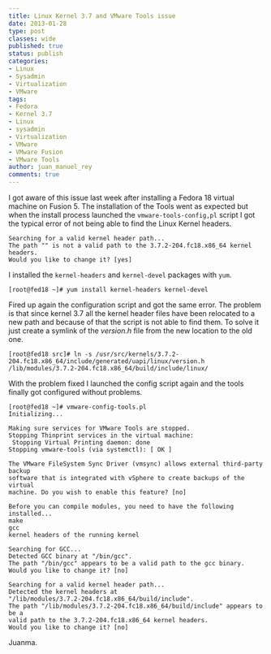 ```yaml
---
title: Linux Kernel 3.7 and VMware Tools issue
date: 2013-01-28
type: post
classes: wide
published: true
status: publish
categories:
- Linux
- Sysadmin
- Virtualization
- VMware
tags:
- Fedora
- Kernel 3.7
- Linux
- sysadmin
- Virtualization
- VMware
- VMware Fusion
- VMware Tools
author: juan_manuel_rey
comments: true
---
```


I got aware of this issue last week after installing a Fedora 18 virtual machine on Fusion 5. The installation of the Tools went as expected but when the install process launched the `vmware-tools-config,pl` script I got the typical error of not being able to find the Linux Kernel headers.

```text
Searching for a valid kernel header path...
The path "" is not a valid path to the 3.7.2-204.fc18.x86_64 kernel headers.
Would you like to change it? [yes]
```

I installed the `kernel-headers` and `kernel-devel` packages with `yum`.

```text
[root@fed18 ~]# yum install kernel-headers kernel-devel
```

Fired up again the configuration script and got the same error. The problem is that since kernel 3.7 all the kernel header files have been relocated to a new path and because of that the script is not able to find them. To solve it just create a symlink of the *version.h* file from the new location to the old one.

```text
[root@fed18 src]# ln -s /usr/src/kernels/3.7.2-204.fc18.x86_64/include/generated/uapi/linux/version.h /lib/modules/3.7.2-204.fc18.x86_64/build/include/linux/
```

With the problem fixed I launched the config script again and the tools finally got configured without problems.

```text
[root@fed18 ~]# vmware-config-tools.pl
Initializing...

Making sure services for VMware Tools are stopped.
Stopping Thinprint services in the virtual machine:
 Stopping Virtual Printing daemon: done
Stopping vmware-tools (via systemctl): [ OK ]

The VMware FileSystem Sync Driver (vmsync) allows external third-party backup
software that is integrated with vSphere to create backups of the virtual
machine. Do you wish to enable this feature? [no]

Before you can compile modules, you need to have the following installed...
make
gcc
kernel headers of the running kernel

Searching for GCC...
Detected GCC binary at "/bin/gcc".
The path "/bin/gcc" appears to be a valid path to the gcc binary.
Would you like to change it? [no]

Searching for a valid kernel header path...
Detected the kernel headers at
"/lib/modules/3.7.2-204.fc18.x86_64/build/include".
The path "/lib/modules/3.7.2-204.fc18.x86_64/build/include" appears to be a
valid path to the 3.7.2-204.fc18.x86_64 kernel headers.
Would you like to change it? [no]
```

Juanma.
